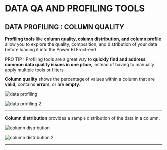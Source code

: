 # DATA QA AND PROFILING TOOLS

## DATA PROFILING : COLUMN QUALITY

**Profiling tools** like **column quality, column distribution, and column profile** allow you to explore the quality, composition, and distribution of your data before loading it into the Power BI Front-end

PRO TIP : Profiling tools are a great way to **quickly find and address common data quality issues in one place**, instead of having to manually apply multiple tools or filters

**Column quality** shows the percentage of values within a column that are **valid**, contains **errors**, or are **empty**.

![data profiling](https://github.com/anaswick/my_portfolio/assets/24541471/87039b32-3553-4eee-a533-d4365caf5b4b)

![data profiling 2](https://github.com/anaswick/my_portfolio/assets/24541471/406660ee-fd09-4a4c-b705-9682d0ae7543)

___

**Column distribution** provides a sample distribution of the data in a column.

![column distribution](https://github.com/anaswick/my_portfolio/assets/24541471/7845ae07-c693-41d6-9d6e-fd678ac4c5a2)

![column distribution 2](https://github.com/anaswick/my_portfolio/assets/24541471/36947b67-65c8-41da-99bd-0bd21032eaca)

___
